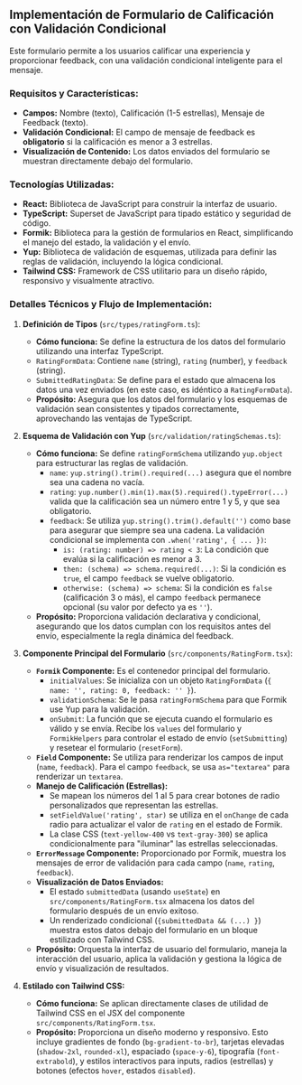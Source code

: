 ## Implementación de Formulario de Calificación con Validación Condicional

Este formulario permite a los usuarios calificar una experiencia y proporcionar feedback, con una validación condicional inteligente para el mensaje.

### Requisitos y Características:

-   **Campos:** Nombre (texto), Calificación (1-5 estrellas), Mensaje de Feedback (texto).
-   **Validación Condicional:** El campo de mensaje de feedback es **obligatorio** si la calificación es menor a 3 estrellas.
-   **Visualización de Contenido:** Los datos enviados del formulario se muestran directamente debajo del formulario.

### Tecnologías Utilizadas:

-   **React:** Biblioteca de JavaScript para construir la interfaz de usuario.
-   **TypeScript:** Superset de JavaScript para tipado estático y seguridad de código.
-   **Formik:** Biblioteca para la gestión de formularios en React, simplificando el manejo del estado, la validación y el envío.
-   **Yup:** Biblioteca de validación de esquemas, utilizada para definir las reglas de validación, incluyendo la lógica condicional.
-   **Tailwind CSS:** Framework de CSS utilitario para un diseño rápido, responsivo y visualmente atractivo.

### Detalles Técnicos y Flujo de Implementación:

1.  **Definición de Tipos** (`src/types/ratingForm.ts`):
    * **Cómo funciona:** Se define la estructura de los datos del formulario utilizando una interfaz TypeScript.
    * `RatingFormData`: Contiene `name` (string), `rating` (number), y `feedback` (string).
    * `SubmittedRatingData`: Se define para el estado que almacena los datos una vez enviados (en este caso, es idéntico a `RatingFormData`).
    * **Propósito:** Asegura que los datos del formulario y los esquemas de validación sean consistentes y tipados correctamente, aprovechando las ventajas de TypeScript.

2.  **Esquema de Validación con Yup** (`src/validation/ratingSchemas.ts`):
    * **Cómo funciona:** Se define `ratingFormSchema` utilizando `yup.object` para estructurar las reglas de validación.
        * `name`: `yup.string().trim().required(...)` asegura que el nombre sea una cadena no vacía.
        * `rating`: `yup.number().min(1).max(5).required().typeError(...)` valida que la calificación sea un número entre 1 y 5, y que sea obligatorio.
        * `feedback`: Se utiliza `yup.string().trim().default('')` como base para asegurar que siempre sea una cadena. La validación condicional se implementa con `.when('rating', { ... })`:
            * `is: (rating: number) => rating < 3`: La condición que evalúa si la calificación es menor a 3.
            * `then: (schema) => schema.required(...)`: Si la condición es `true`, el campo `feedback` se vuelve obligatorio.
            * `otherwise: (schema) => schema`: Si la condición es `false` (calificación 3 o más), el campo `feedback` permanece opcional (su valor por defecto ya es `''`).
    * **Propósito:** Proporciona validación declarativa y condicional, asegurando que los datos cumplan con los requisitos antes del envío, especialmente la regla dinámica del feedback.

3.  **Componente Principal del Formulario** (`src/components/RatingForm.tsx`):
    * **`Formik` Componente:** Es el contenedor principal del formulario.
        * `initialValues`: Se inicializa con un objeto `RatingFormData` (`{ name: '', rating: 0, feedback: '' }`).
        * `validationSchema`: Se le pasa `ratingFormSchema` para que Formik use Yup para la validación.
        * `onSubmit`: La función que se ejecuta cuando el formulario es válido y se envía. Recibe los `values` del formulario y `FormikHelpers` para controlar el estado de envío (`setSubmitting`) y resetear el formulario (`resetForm`).
    * **`Field` Componente:** Se utiliza para renderizar los campos de input (`name`, `feedback`). Para el campo `feedback`, se usa `as="textarea"` para renderizar un `textarea`.
    * **Manejo de Calificación (Estrellas):**
        * Se mapean los números del 1 al 5 para crear botones de radio personalizados que representan las estrellas.
        * `setFieldValue('rating', star)` se utiliza en el `onChange` de cada radio para actualizar el valor de `rating` en el estado de Formik.
        * La clase CSS (`text-yellow-400` vs `text-gray-300`) se aplica condicionalmente para "iluminar" las estrellas seleccionadas.
    * **`ErrorMessage` Componente:** Proporcionado por Formik, muestra los mensajes de error de validación para cada campo (`name`, `rating`, `feedback`).
    * **Visualización de Datos Enviados:**
        * El estado `submittedData` (usando `useState`) en `src/components/RatingForm.tsx` almacena los datos del formulario después de un envío exitoso.
        * Un renderizado condicional (`{submittedData && (...) }`) muestra estos datos debajo del formulario en un bloque estilizado con Tailwind CSS.
    * **Propósito:** Orquesta la interfaz de usuario del formulario, maneja la interacción del usuario, aplica la validación y gestiona la lógica de envío y visualización de resultados.

4.  **Estilado con Tailwind CSS:**
    * **Cómo funciona:** Se aplican directamente clases de utilidad de Tailwind CSS en el JSX del componente `src/components/RatingForm.tsx`.
    * **Propósito:** Proporciona un diseño moderno y responsivo. Esto incluye gradientes de fondo (`bg-gradient-to-br`), tarjetas elevadas (`shadow-2xl`, `rounded-xl`), espaciado (`space-y-6`), tipografía (`font-extrabold`), y estilos interactivos para inputs, radios (estrellas) y botones (efectos `hover`, estados `disabled`).

